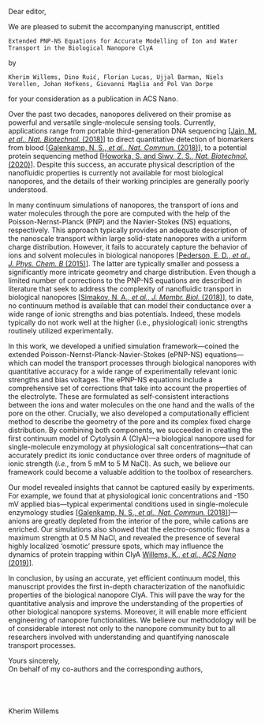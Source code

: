 Dear editor,

We are pleased to submit the accompanying manuscript, entitled
```
Extended PNP-NS Equations for Accurate Modelling of Ion and Water Transport in the Biological Nanopore ClyA
```
by
```
Kherim Willems, Dino Ruić, Florian Lucas, Ujjal Barman, Niels Verellen, Johan Hofkens, Giovanni Maglia and Pol Van Dorpe
```
for your consideration as a publication in ACS Nano.

Over the past two decades, nanopores delivered on their promise as powerful and versatile single-molecule
sensing tools. Currently, applications range from portable third-generation DNA sequencing [[Jain, M. *et
al.*, *Nat. Biotechnol.* (2018)](https://doi.org/10.1038/nbt.4060)] to direct quantitative detection of
biomarkers from blood [[Galenkamp, N. S., *et al.*, *Nat. Commun.*
(2018)](https://doi.org/10.1038/s41467-018-06534-1)], to a potential protein sequencing method [[Howorka, S.
and Siwy, Z. S., *Nat. Biotechnol.* (2020)](https://doi.org/10.1038/s41587-019-0401-y)]. Despite this success,
an accurate physical description of the nanofluidic properties is currently not available for most biological
nanopores, and the details of their working principles are generally poorly understood.

In many continuum simulations of nanopores, the transport of ions and water molecules through the pore are
computed with the help of the Poisson-Nernst-Planck (PNP) and the Navier-Stokes (NS) equations, respectively.
This approach typically provides an adequate description of the nanoscale transport within large solid-state
nanopores with a uniform charge distribution. However, it fails to accurately capture the behavior of ions and
solvent molecules in biological nanopores [[Pederson, E. D., *et al.*, *J. Phys. Chem. B*
(2015)](https://doi.org/10.1021/acs.jpcb.5b04955)]. The latter are typically smaller and possess a
significantly more intricate geometry and charge distribution. Even though a limited number of corrections to
the PNP-NS equations are described in literature that seek to address the complexity of nanofluidic transport
in biological nanopores [[Simakov, N. A., *et al.*, *J. Membr. Biol.*
(2018)](https://doi.org/10.1007/s00232-018-0013-3)], to date, no continuum method is available that can model
their conductance over a wide range of ionic strengths and bias potentials. Indeed, these models typically do
not work well at the higher (i.e., physiological) ionic strengths routinely utilized experimentally.

In this work, we developed a unified simulation framework—coined the extended
Poisson-Nernst-Planck-Navier-Stokes (ePNP-NS) equations—which can model the transport processes through
biological nanopores with quantitative accuracy for a wide range of experimentally relevant ionic strengths
and bias voltages. The ePNP-NS equations include a comprehensive set of corrections that take into account the
properties of the electrolyte. These are formulated as self-consistent interactions between the ions and water
molecules on the one hand and the walls of the pore on the other. Crucially, we also developed a
computationally efficient method to describe the geometry of the pore and its complex fixed charge
distribution. By combining both components, we succeeded in creating the first continuum model of Cytolysin A
(ClyA)—a biological nanopore used for single-molecule enzymology at physiological salt concentrations—that can
accurately predict its ionic conductance over three orders of magnitude of ionic strength (*i.e.*, from 5 mM
to 5 M NaCl). As such, we believe our framework could become a valuable addition to the toolbox of
researchers.

Our model revealed insights that cannot be captured easily by experiments. For example, we found that at
physiological ionic concentrations and -150 mV applied bias—typical experimental conditions used in
single-molecule enzymology studies [[Galenkamp, N. S., *et al.*, *Nat. Commun.*
(2018)](https://doi.org/10.1038/s41467-018-06534-1)]—anions are greatly depleted from the interior of the
pore, while cations are enriched. Our simulations also showed that the electro-osmotic flow has a maximum
strength at 0.5 M NaCl, and revealed the presence of several highly localized ‘osmotic’ pressure spots, which
may influence the dynamics of protein trapping within ClyA [Willems, K., *et al.*, *ACS Nano*
(2019)](https://doi.org/10.1021/acsnano.8b09137)].

In conclusion, by using an accurate, yet efficient continuum model, this manuscript provides the first
in-depth characterization of the nanofluidic properties of the biological nanopore ClyA. This will pave the
way for the quantitative analysis and improve the understanding of the properties of other biological nanopore
systems. Moreover, it will enable more efficient engineering of nanopore functionalities. We believe our
methodology will be of considerable interest not only to the nanopore community but to all researchers
involved with understanding and quantifying nanoscale transport processes.

Yours sincerely,\
On behalf of my co-authors and the corresponding authors,\
\
\
\
\
Kherim Willems
